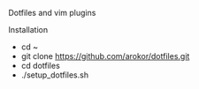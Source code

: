 Dotfiles and vim plugins

Installation
* cd ~
* git clone https://github.com/arokor/dotfiles.git
* cd dotfiles
* ./setup_dotfiles.sh
